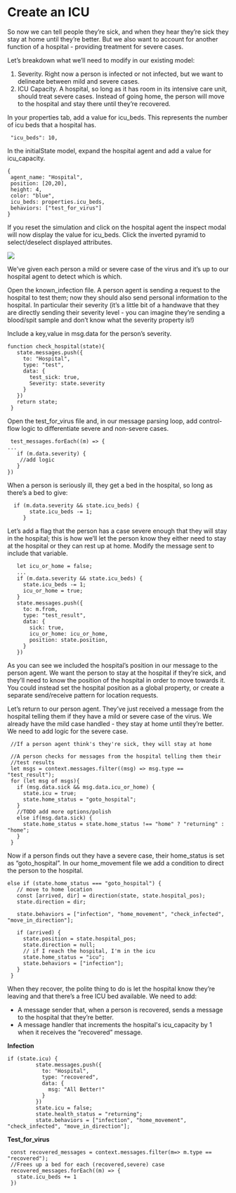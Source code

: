 # Create an ICU

So now we can tell people they’re sick, and when they hear they’re sick they stay at home until they’re better. But we also want to account for another function of a hospital - providing treatment for severe cases.

Let’s breakdown what we’ll need to modify in our existing model:

1. Severity. Right now a person is infected or not infected, but we want to delineate between mild and severe cases. 
2. ICU Capacity. A hospital, so long as it has room in its intensive care unit, should treat severe cases. Instead of going home, the person will move to the hospital and stay there until they’re recovered.

In your properties tab, add a value for icu\_beds. This represents the number of icu beds that a hospital has.

```text
 "icu_beds": 10,
```

In the initialState model, expand the hospital agent and add a value for icu\_capacity.

```text
{
 agent_name: "Hospital",
 position: [20,20],
 height: 4,
 color: "blue",
 icu_beds: properties.icu_beds,
 behaviors: ["test_for_virus"]
}

```

If you reset the simulation and click on the hospital agent the inspect modal will now display the value for icu\_beds. Click the inverted pyramid to select/deselect displayed attributes.

![](https://lh4.googleusercontent.com/PqbkGFIaaymIjL1HVPBW6Ca1abWdk_VAS46jf5hFyUlCGu6wAcPy7v0oZtApKkSP_ewJjWj3yg4YDJ0bQCGQGFuSMJ7T_Cd_RLu8Px8gbFoVmhhsLClTrSe_GlDHIFFx-Ps8tVME)

We’ve given each person a mild or severe case of the virus and it’s up to our hospital agent to detect which is which.

Open the known\_infection file. A person agent is sending a request to the hospital to test them; now they should also send personal information to the hospital. In particular their severity \(it’s a little bit of a handwave that they are directly sending their severity level - you can imagine they’re sending a blood/spit sample and don’t know what the severity property is!\)

Include a key,value in msg.data for the person’s severity.

```text
function check_hospital(state){
   state.messages.push({
     to: "Hospital",
     type: "test",
     data: {
       test_sick: true,
       Severity: state.severity
     }
   })
   return state;
 }
```

Open the test\_for\_virus file and, in our message parsing loop, add control-flow logic to differentiate severe and non-severe cases.

```text
 test_messages.forEach((m) => {
... 
   if (m.data.severity) {
	//add logic
   }   
})

```

When a person is seriously ill, they get a bed in the hospital, so long as there’s a bed to give:

```text
  if (m.data.severity && state.icu_beds) {
       state.icu_beds -= 1;
     }
```

Let’s add a flag that the person has a case severe enough that they will stay in the hospital; this is how we’ll let the person know they either need to stay at the hospital or they can rest up at home. Modify the message sent to include that variable.

```text
   let icu_or_home = false;
   ...
   if (m.data.severity && state.icu_beds) {
     state.icu_beds -= 1;
     icu_or_home = true;
   }
   state.messages.push({
     to: m.from,
     type: "test_result",
     data: {
       sick: true,
       icu_or_home: icu_or_home,
       position: state.position,
     }
   })
```

As you can see we included the hospital’s position in our message to the person agent. We want the person to stay at the hospital if they’re sick, and they’ll need to know the position of the hospital in order to move towards it. You could instead set the hospital position as a global property, or create a separate send/receive pattern for location requests.

Let’s return to our person agent. They’ve just received a message from the hospital telling them if they have a mild or severe case of the virus. We already have the mild case handled - they stay at home until they’re better. We need to add logic for the severe case.

```text
 //If a person agent think's they're sick, they will stay at home
 
 //A person checks for messages from the hospital telling them their
 //test results
 let msgs = context.messages.filter((msg) => msg.type == "test_result");
 for (let msg of msgs){
   if (msg.data.sick && msg.data.icu_or_home) {
     state.icu = true;
     state.home_status = "goto_hospital";
   }
   //TODO add more options/polish
   else if(msg.data.sick) {
     state.home_status = state.home_status !== "home" ? "returning" : "home";
   }
 }
```

Now if a person finds out they have a severe case, their home\_status is set as “goto\_hospital”. In our home\_movement file we add a condition to direct the person to the hospital.

```text
else if (state.home_status === "goto_hospital") {
   // move to home location
   const [arrived, dir] = direction(state, state.hospital_pos);
   state.direction = dir;
 
   state.behaviors = ["infection", "home_movement", "check_infected", "move_in_direction"];
 
   if (arrived) {
     state.position = state.hospital_pos;
     state.direction = null;
     // if I reach the hospital, I'm in the icu
     state.home_status = "icu";
     state.behaviors = ["infection"];
   }     
 }
```

When they recover, the polite thing to do is let the hospital know they’re leaving and that there’s a free ICU bed available. We need to add: 

* A message sender that, when a person is recovered, sends a message to the hospital that they’re better.
* A message handler that increments the hospital's icu\_capacity by 1 when it receives the “recovered” message.

**Infection**

```text
if (state.icu) {
         state.messages.push({
           to: "Hospital",
           type: "recovered",
           data: {
             msg: "All Better!"
           }
         })
         state.icu = false;
         state.health_status = "returning";
         state.behaviors = ["infection", "home_movement", "check_infected", "move_in_direction"];
```

**Test\_for\_virus**

```text
 const recovered_messages = context.messages.filter(m=> m.type == "recovered");
 //Frees up a bed for each (recovered,severe) case
 recovered_messages.forEach((m) => {
   state.icu_beds += 1
 })
```

